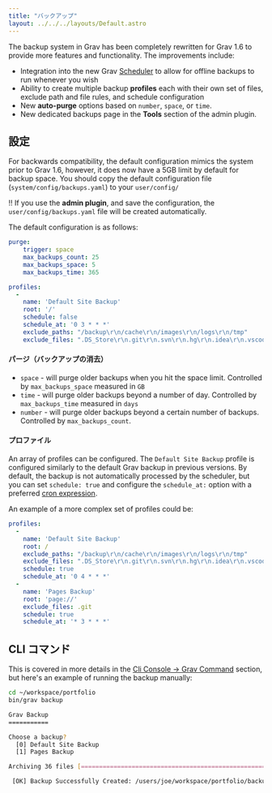```yaml
---
title: "バックアップ"
layout: ../../../layouts/Default.astro
---
```


The backup system in Grav has been completely rewritten for Grav 1.6 to provide more features and functionality. The improvements include:

* Integration into the new Grav [Scheduler](../06.scheduler/) to allow for offline backups to run whenever you wish
* Ability to create multiple backup **profiles** each with their own set of files, exclude path and file rules, and schedule configuration
* New **auto-purge** options based on `number`, `space`, or `time`.
* New dedicated backups page in the **Tools** section of the admin plugin.

<h2 id="configuration">設定</h2>

For backwards compatibility, the default configuration mimics the system prior to Grav 1.6, however, it does now have a 5GB limit by default for backup space.  You should copy the default configuration file (`system/config/backups.yaml`) to your `user/config/`

!! If you use the **admin plugin**, and save the configuration, the `user/config/backups.yaml` file will be created automatically.

The default configuration is as follows:

```yaml
purge:
    trigger: space
    max_backups_count: 25
    max_backups_space: 5
    max_backups_time: 365

profiles:
  -
    name: 'Default Site Backup'
    root: '/'
    schedule: false
    schedule_at: '0 3 * * *'
    exclude_paths: "/backup\r\n/cache\r\n/images\r\n/logs\r\n/tmp"
    exclude_files: ".DS_Store\r\n.git\r\n.svn\r\n.hg\r\n.idea\r\n.vscode\r\nnode_modules"
```

<h4 id="purge">パージ（バックアップの消去）</h4>

* `space` - will purge older backups when you hit the space limit. Controlled by ``max_backups_space`` measured in `GB`
* `time` - will purge older backups beyond a number of day. Controlled by ``max_backups_time``  measured in `days`
* `number` - will purge older backups beyond a certain number of backups. Controlled by ``max_backups_count``.

<h4 id="profiles">プロファイル</h4>

An array of profiles can be configured.  The `Default Site Backup` profile is configured similarly to the default Grav backup in previous versions.  By default, the backup is not automatically processed by the scheduler, but you can set `schedule: true` and configure the ``schedule_at:`` option with a preferred [cron expression](https://crontab.guru/).

An example of a more complex set of profiles could be:

```yaml
profiles:
  -
    name: 'Default Site Backup'
    root: /
    exclude_paths: "/backup\r\n/cache\r\n/images\r\n/logs\r\n/tmp"
    exclude_files: ".DS_Store\r\n.git\r\n.svn\r\n.hg\r\n.idea\r\n.vscode\r\nnode_modules"
    schedule: true
    schedule_at: '0 4 * * *'
  -
    name: 'Pages Backup'
    root: 'page://'
    exclude_files: .git
    schedule: true
    schedule_at: '* 3 * * *'
```

<h2 id="cli-command">CLI コマンド</h2>

This is covered in more details in the [Cli Console -> Grav Command](../../07.cli-console/02.grav-cli/) section, but here's an example of running the backup manually:

```bash
cd ~/workspace/portfolio
bin/grav backup

Grav Backup
===========

Choose a backup?
  [0] Default Site Backup
  [1] Pages Backup

Archiving 36 files [===================================================] 100% < 1 sec Done...

 [OK] Backup Successfully Created: /users/joe/workspace/portfolio/backup/pages_backup--20190227120510.zip
```

